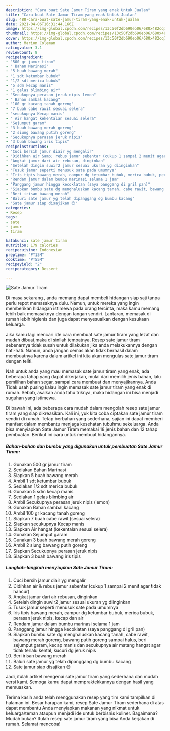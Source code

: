 ```yaml
---
description: "Cara buat Sate Jamur Tiram yang enak Untuk Jualan"
title: "Cara buat Sate Jamur Tiram yang enak Untuk Jualan"
slug: 488-cara-buat-sate-jamur-tiram-yang-enak-untuk-jualan
date: 2021-04-06T16:31:44.166Z
image: https://img-global.cpcdn.com/recipes/13c50f2db690eb06/680x482cq70/sate-jamur-tiram-foto-resep-utama.jpg
thumbnail: https://img-global.cpcdn.com/recipes/13c50f2db690eb06/680x482cq70/sate-jamur-tiram-foto-resep-utama.jpg
cover: https://img-global.cpcdn.com/recipes/13c50f2db690eb06/680x482cq70/sate-jamur-tiram-foto-resep-utama.jpg
author: Marion Coleman
ratingvalue: 3.1
reviewcount: 8
recipeingredient:
- "500 gr jamur tiram"
- " Bahan Marinasi"
- "5 buah bawang merah"
- "1 sdt ketumbar bubuk"
- "1/2 sdt merica bubuk"
- "5 sdm kecap manis"
- "1 gelas blimbing air"
- "Secukupnya perasan jeruk nipis lemon"
- " Bahan sambal kacang"
- "100 gr kacang tanah goreng"
- "7 buah cabe rawit sesuai selera"
- "secukupnya Kecap manis"
- " Air hangat kekentalan sesuai selera"
- "Sejumput garam"
- "3 buah bawang merah goreng"
- "2 siung bawang putih goreng"
- "Secukupnya perasan jeruk nipis"
- "3 buah bawang iris tipis"
recipeinstructions:
- "Cuci bersih jamur diair yg mengalir"
- "Didihkan air &amp; rebus jamur sebentar (cukup 1 sampai 2 menit agar tidak hancur)"
- "Angkat jamur dari air rebusan, dinginkan"
- "Setelah dingin suwir2 jamur sesuai ukuran yg diinginkan"
- "Tusuk jamur seperti menusuk sate pada umumnya"
- "Iris tipis bawang merah, campur dg ketumbar bubuk, merica bubuk, perasan jeruk nipis, kecap dan air"
- "Rendam jamur dalam bumbu marinasi selama 1 jam"
- "Panggang jamur hingga kecoklatan (saya panggang di gril pan)"
- "Siapkan bumbu sate dg menghaluskan kacang tanah, cabe rawit, bawang merah goreng, bawang putih goreng sampai halus, beri sejumput garam, kecap manis dan secukupnya air matang hangat agar tidak terlalu kental, kucuri dg jeruk nipis"
- "Beri irisan bawang merah"
- "Baluri sate jamur yg telah dipanggang dg bumbu kacang"
- "Sate jamur siap disajikan 😊"
categories:
- Resep
tags:
- sate
- jamur
- tiram

katakunci: sate jamur tiram 
nutrition: 179 calories
recipecuisine: Indonesian
preptime: "PT13M"
cooktime: "PT55M"
recipeyield: "2"
recipecategory: Dessert

---
```



![Sate Jamur Tiram](https://img-global.cpcdn.com/recipes/13c50f2db690eb06/680x482cq70/sate-jamur-tiram-foto-resep-utama.jpg)

Di masa  sekarang , anda memang dapat membeli hidangan siap saji tanpa perlu repot memasaknya dulu. Namun, untuk mereka yang ingin memberikan hidangan istimewa pada orang tercinta, maka kamu memang lebih baik memasaknya dengan tangan sendiri. Lantaran, memasak di rumah lebih higienis dan juga dapat menyesuaikan dengan kesukaan keluarga.

Jika kamu lagi mencari ide cara membuat sate jamur tiram yang lezat dan mudah dibuat,maka di sinilah tempatnya. Resep sate jamur tiram  sebenarnya tidak susah untuk dilakukan jika anda melakukannya dengan hati-hati. Namun, anda jangan cemas akan tidak berhasil dalam membuatnya 
karena dalam artikel ini kita akan mengulas sate jamur tiram dengan teliti.  



Nah untuk anda yang mau memasak sate jamur tiram yang enak, ada beberapa tahap yang dapat dikerjakan, mulai dari memilih jenis bahan, lalu pemilihan bahan segar, sampai cara membuat dan menyajikannya. Anda Tidak usah pusing kalau ingin memasak sate jamur tiram yang enak di rumah. Sebab, asalkan anda  tahu triknya, maka hidangan ini bisa menjadi suguhan yang istimewa.

Di bawah ini, ada beberapa cara mudah dalam mengolah resep sate jamur tiram yang siap dikreasikan. Kali ini, yuk kita coba ciptakan sate jamur tiram sendiri di rumah. Tetap berbahan yang sederhana, sajian ini dapat memberi manfaat dalam membantu menjaga kesehatan tubuhmu sekeluarga. Anda bisa menyiapkan Sate Jamur Tiram memakai 18 jenis bahan dan 12 tahap pembuatan. Berikut ini cara untuk membuat hidangannya.

<!--inarticleads1-->

##### Bahan-bahan dan bumbu yang digunakan untuk pembuatan Sate Jamur Tiram:

1. Gunakan 500 gr jamur tiram
1. Sediakan  Bahan Marinasi
1. Siapkan 5 buah bawang merah
1. Ambil 1 sdt ketumbar bubuk
1. Sediakan 1/2 sdt merica bubuk
1. Gunakan 5 sdm kecap manis
1. Sediakan 1 gelas blimbing air
1. Ambil Secukupnya perasan jeruk nipis (lemon)
1. Gunakan  Bahan sambal kacang
1. Ambil 100 gr kacang tanah goreng
1. Siapkan 7 buah cabe rawit (sesuai selera)
1. Siapkan secukupnya Kecap manis
1. Siapkan  Air hangat (kekentalan sesuai selera)
1. Gunakan Sejumput garam
1. Gunakan 3 buah bawang merah goreng
1. Ambil 2 siung bawang putih goreng
1. Siapkan Secukupnya perasan jeruk nipis
1. Siapkan 3 buah bawang iris tipis




<!--inarticleads2-->

##### Langkah-langkah menyiapkan Sate Jamur Tiram:

1. Cuci bersih jamur diair yg mengalir
1. Didihkan air &amp; rebus jamur sebentar (cukup 1 sampai 2 menit agar tidak hancur)
1. Angkat jamur dari air rebusan, dinginkan
1. Setelah dingin suwir2 jamur sesuai ukuran yg diinginkan
1. Tusuk jamur seperti menusuk sate pada umumnya
1. Iris tipis bawang merah, campur dg ketumbar bubuk, merica bubuk, perasan jeruk nipis, kecap dan air
1. Rendam jamur dalam bumbu marinasi selama 1 jam
1. Panggang jamur hingga kecoklatan (saya panggang di gril pan)
1. Siapkan bumbu sate dg menghaluskan kacang tanah, cabe rawit, bawang merah goreng, bawang putih goreng sampai halus, beri sejumput garam, kecap manis dan secukupnya air matang hangat agar tidak terlalu kental, kucuri dg jeruk nipis
1. Beri irisan bawang merah
1. Baluri sate jamur yg telah dipanggang dg bumbu kacang
1. Sate jamur siap disajikan 😊




Jadi, itulah artikel mengenai  sate jamur tiram  yang sederhana dan mudah versi kami. Semoga kamu dapat mempraktekkannya dengan hasil yang memuaskan. 

Terima kasih anda telah menggunakan resep yang tim kami tampilkan di halaman ini. Besar harapan kami, resep  Sate Jamur Tiram sederhana di atas dapat membantu Anda menyiapkan makanan yang nikmat untuk keluarga/teman ataupun menjadi ide untuk berbisnis kuliner. Bagaimana? Mudah bukan? Itulah resep sate jamur tiram yang bisa Anda kerjakan di rumah. Selamat mencoba!

